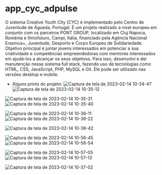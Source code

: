 # app_cyc_adpulse

O sistema Creative Youth City (CYC) é implementado pelo Centro de Juventude de Águeda, Portugal.
É um projeto realizado a nível europeu em conjunto com os parceiros PONT GROUP, localizado em Cluj Napoca,
Roménia e Ilmiofuturo, Campi, Itália, financiado pela Agência Nacional Erasmus+, Juventude,
Desporto e Corpo Europeu de Solidariedade. Objetivo principal é juntar jovens interessados em potenciar
a sua criatividade e competências empreendedoras com mentores interessados em ajudá-los a alcançar os seus
objetivos. Para isso, desenvolvi e dei manutenção nesse sistema full stack, fazendo uso de tecnologias como
HTML, CSS, JavaScript, PHP, MySQL e Git. Ele pode ser utilizado nas versões desktop e mobile.

- Alguns prints do projeto:
![Captura de tela de 2023-02-14 10-34-47](https://user-images.githubusercontent.com/88064533/218754719-2a3dcc3f-795b-4b58-971c-50462879f804.png)
![Captura de tela de 2023-02-14 10-35-12](https://user-images.githubusercontent.com/88064533/218754763-68fe8cb1-a428-4698-a216-24f9d3f53f1e.png)

![Captura de tela de 2023-02-14 10-35-31](https://user-images.githubusercontent.com/88064533/218754815-dfeafc5d-713e-4538-91f4-ea474669f624.png)
![Captura de tela de 2023-02-14 10-35-40](https://user-images.githubusercontent.com/88064533/218754852-12cbd14f-0bc6-4740-9db6-be23cf0158c3.png)

![Captura de tela de 2023-02-14 10-36-11](https://user-images.githubusercontent.com/88064533/218754875-b488790c-f7c0-47d1-8bb7-368598ffa2c7.png)
![Captura de tela de 2023-02-14 10-36-22](https://user-images.githubusercontent.com/88064533/218754899-c3883421-9371-49cf-a3de-811ee265b74d.png)

![Captura de tela de 2023-02-14 10-36-42](https://user-images.githubusercontent.com/88064533/218754933-ff5c721c-ab83-4c12-9263-c5de8380c964.png)

![Captura de tela de 2023-02-14 10-56-45](https://user-images.githubusercontent.com/88064533/218759151-b8706d52-5162-43a0-b676-89714c5ec9e1.png)
![Captura de tela de 2023-02-14 10-56-54](https://user-images.githubusercontent.com/88064533/218759192-e0c8cd81-27ca-4db9-8975-f442ff73bf54.png)

![Captura de tela de 2023-02-14 10-57-05](https://user-images.githubusercontent.com/88064533/218759231-018c20f9-9a99-4046-a1ab-332537683bc5.png)
![Captura de tela de 2023-02-14 10-57-13](https://user-images.githubusercontent.com/88064533/218759251-35b0620f-17e5-4af8-835e-2d903ae63847.png)

![Captura de tela de 2023-02-14 10-37-02](https://user-images.githubusercontent.com/88064533/218754972-d305ac91-e020-4971-84a8-bea681f4f8d3.png)
